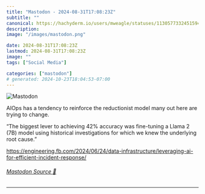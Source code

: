 ```yaml
---
title: "Mastodon - 2024-08-31T17:08:23Z"
subtitle: ""
canonical: https://hachyderm.io/users/mweagle/statuses/113057733245159437
description:
image: "/images/mastodon.png"

date: 2024-08-31T17:08:23Z
lastmod: 2024-08-31T17:08:23Z
image: ""
tags: ["Social Media"]

categories: ["mastodon"]
# generated: 2024-10-23T18:04:53-07:00
---
```

![Mastodon](/images/mastodon.png)

<p>AIOps has a tendency to reinforce the reductionist model many out here are trying to change. </p><p>“The biggest lever to achieving 42% accuracy was fine-tuning a Llama 2 (7B) model using historical investigations for which we knew the underlying root cause.”</p><p><a href="https://engineering.fb.com/2024/06/24/data-infrastructure/leveraging-ai-for-efficient-incident-response/" target="_blank" rel="nofollow noopener noreferrer" translate="no"><span class="invisible">https://</span><span class="ellipsis">engineering.fb.com/2024/06/24/</span><span class="invisible">data-infrastructure/leveraging-ai-for-efficient-incident-response/</span></a></p>


###### [Mastodon Source 🐘](https://hachyderm.io/@mweagle/113057733245159437)

___
